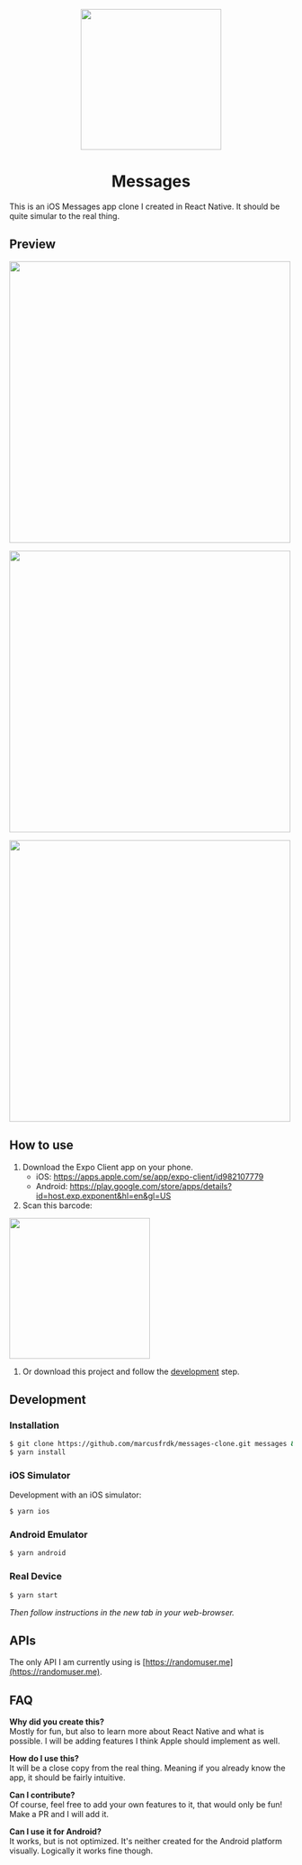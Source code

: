 <p align="center"><img src="https://upload.wikimedia.org/wikipedia/commons/thumb/5/51/IMessage_logo.svg/1024px-IMessage_logo.svg.png" height="250" width="250"/></p>

<h1 align="center">Messages</h1>
This is an iOS Messages app clone I created in React Native. It should be quite simular to the real thing.

<h2 align="left">Preview</h2>
<p align="left"><img src="https://i.imgur.com/Mvx5ORp.png" height="500"/></p>
<p align="left"><img src="https://i.imgur.com/E9YoHAK.png" height="500"/></p>
<p align="left"><img src="https://i.imgur.com/z8D8cUk.png" height="500"/></p>

## How to use
1. Download the Expo Client app on your phone.
   - iOS: https://apps.apple.com/se/app/expo-client/id982107779
   - Android: https://play.google.com/store/apps/details?id=host.exp.exponent&hl=en&gl=US
2. Scan this barcode:
<img src="https://i.imgur.com/r0hPpJ9.png" height="250" width="250"/>

1. Or download this project and follow the [development](#installation) step.

## Development

### Installation
```bash
$ git clone https://github.com/marcusfrdk/messages-clone.git messages && cd messages
$ yarn install
```
### iOS Simulator
Development with an iOS simulator:
```bash
$ yarn ios
```

### Android Emulator
```bash
$ yarn android
```

### Real Device
```bash
$ yarn start
```
*Then follow instructions in the new tab in your web-browser.*

## APIs
The only API I am currently using is [https://randomuser.me](https://randomuser.me).

## FAQ
**Why did you create this?**<br/>
Mostly for fun, but also to learn more about React Native and what is possible. I will be adding features I think Apple should implement as well.

**How do I use this?**<br/>
It will be a close copy from the real thing. Meaning if you already know the app, it should be fairly intuitive.

**Can I contribute?**<br/>
Of course, feel free to add your own features to it, that would only be fun! Make a PR and I will add it.

**Can I use it for Android?**<br/>
It works, but is not optimized. It's neither created for the Android platform visually. Logically it works fine though.